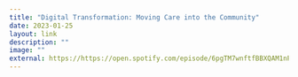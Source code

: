 ```yaml
---
title: "Digital Transformation: Moving Care into the Community"
date: 2023-01-25
layout: link
description: ""
image: ""
external: https://https://open.spotify.com/episode/6pgTM7wnftfBBXQAM1nPMA?si=bc3b97346fd64fea
---
```

